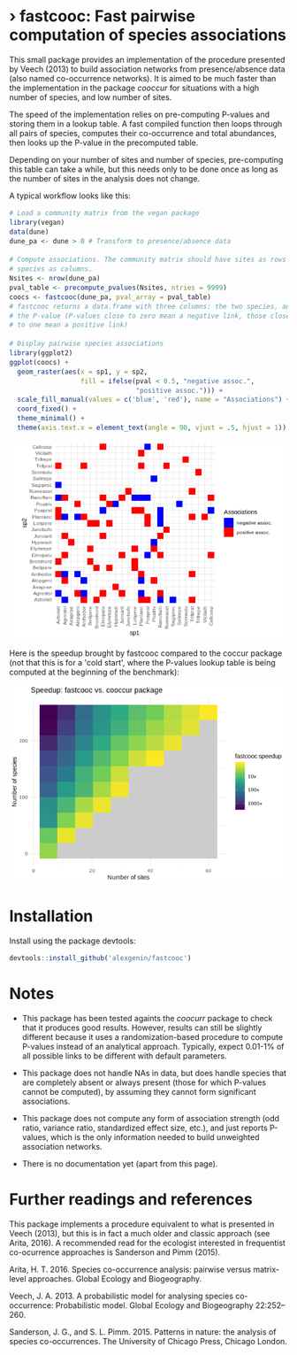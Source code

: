 ›
fastcooc: Fast pairwise computation of species associations
===========================================================

<!-- 
rmarkdown::render('./README.Rmd', output_format = "github_document")
-->
This small package provides an implementation of the procedure presented by Veech (2013) to build association networks from presence/absence data (also named co-occurrence networks). It is aimed to be much faster than the implementation in the package *cooccur* for situations with a high number of species, and low number of sites.

The speed of the implementation relies on pre-computing P-values and storing them in a lookup table. A fast compiled function then loops through all pairs of species, computes their co-occurrence and total abundances, then looks up the P-value in the precomputed table.

Depending on your number of sites and number of species, pre-computing this table can take a while, but this needs only to be done once as long as the number of sites in the analysis does not change.

A typical workflow looks like this:

``` r
# Load a community matrix from the vegan package
library(vegan)
data(dune)
dune_pa <- dune > 0 # Transform to presence/absence data

# Compute associations. The community matrix should have sites as rows and 
# species as columns. 
Nsites <- nrow(dune_pa)
pval_table <- precompute_pvalues(Nsites, ntries = 9999)
coocs <- fastcooc(dune_pa, pval_array = pval_table)
# fastcooc returns a data.frame with three columns: the two species, and 
# the P-value (P-values close to zero mean a negative link, those close 
# to one mean a positive link)

# Display pairwise species associations
library(ggplot2)
ggplot(coocs) + 
  geom_raster(aes(x = sp1, y = sp2, 
                  fill = ifelse(pval < 0.5, "negative assoc.", 
                                "positive assoc."))) + 
  scale_fill_manual(values = c('blue', 'red'), name = "Associations") + 
  coord_fixed() + 
  theme_minimal() + 
  theme(axis.text.x = element_text(angle = 90, vjust = .5, hjust = 1))
```

![](README_files/figure-markdown_github/workflow-1.png)

Here is the speedup brought by fastcooc compared to the coccur package (not that this is for a 'cold start', where the P-values lookup table is being computed at the beginning of the benchmark):

![](README_files/figure-markdown_github/sites_timings-1.png)

Installation
============

Install using the package devtools:

``` r
devtools::install_github('alexgenin/fastcooc')
```

Notes
=====

-   This package has been tested againts the *coocurr* package to check that it produces good results. However, results can still be slightly different because it uses a randomization-based procedure to compute P-values instead of an analytical approach. Typically, expect 0.01-1% of all possible links to be different with default parameters.

-   This package does not handle NAs in data, but does handle species that are completely absent or always present (those for which P-values cannot be computed), by assuming they cannot form significant associations.

-   This package does not compute any form of association strength (odd ratio, variance ratio, standardized effect size, etc.), and just reports P-values, which is the only information needed to build unweighted association networks.

-   There is no documentation yet (apart from this page).

Further readings and references
===============================

This package implements a procedure equivalent to what is presented in Veech (2013), but this is in fact a much older and classic approach (see Arita, 2016). A recommended read for the ecologist interested in frequentist co-ocurrence approaches is Sanderson and Pimm (2015).

Arita, H. T. 2016. Species co-occurrence analysis: pairwise versus matrix-level approaches. Global Ecology and Biogeography.

Veech, J. A. 2013. A probabilistic model for analysing species co-occurrence: Probabilistic model. Global Ecology and Biogeography 22:252–260.

Sanderson, J. G., and S. L. Pimm. 2015. Patterns in nature: the analysis of species co-occurrences. The University of Chicago Press, Chicago London.
